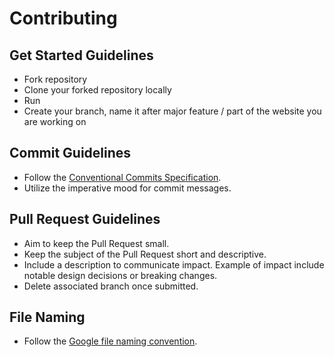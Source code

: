 # Contributing

## Get Started Guidelines
  - Fork repository
  - Clone your forked repository locally
  - Run <npm i>
  - Create your branch, name it after major feature / part of the website you are working on

## Commit Guidelines

- Follow the [Conventional Commits Specification](https://www.conventionalcommits.org/en/v1.0.0). 
- Utilize the imperative mood for commit messages.

## Pull Request Guidelines

- Aim to keep the Pull Request small. 
- Keep the subject of the Pull Request short and descriptive.
- Include a description to communicate impact. Example of impact include notable design decisions or breaking changes.
- Delete associated branch once submitted.

## File Naming

- Follow the [Google file naming convention](https://developers.google.com/style/filenames).